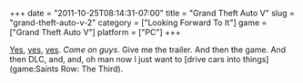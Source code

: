 +++
date = "2011-10-25T08:14:31-07:00"
title = "Grand Theft Auto V"
slug = "grand-theft-auto-v-2"
category = ["Looking Forward To It"]
game = ["Grand Theft Auto V"]
platform = ["PC"]
+++

<a href="http://www.joystiq.com/2011/10/25/grand-theft-auto-5-announced-includes-guide-to-roman-numerals/">Yes</a>, <a href="http://www.wired.com/gamelife/2011/10/grand-theft-auto-v">yes</a>, <a href="http://www.eurogamer.net/articles/2011-10-25-rockstar-announces-grand-theft-auto-5">yes</a>.  <i>Come on guys</i>.  Give me the trailer.  And then the game.  And then DLC, and, and, oh man now I just want to [drive cars into things](game:Saints Row: The Third).
